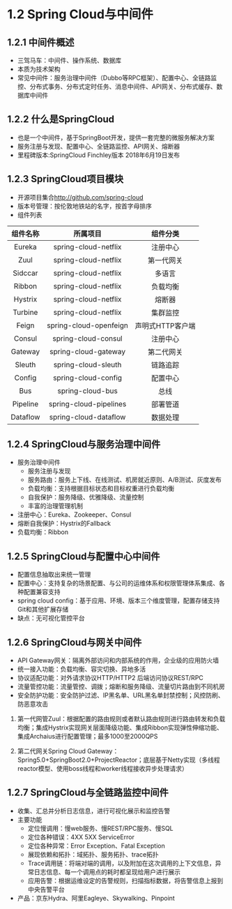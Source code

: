 # 1.2 Spring Cloud与中间件

## 1.2.1 中间件概述

- 三驾马车：中间件、操作系统、数据库
- 本质为技术架构
- 常见中间件：服务治理中间件（Dubbo等RPC框架）、配置中心、全链路监控、分布式事务、分布式定时任务、消息中间件、API网关、分布式缓存、数据库中间件

## 1.2.2 什么是SpringCloud

- 也是一个中间件，基于SpringBoot开发，提供一套完整的微服务解决方案
- 服务注册与发现、配置中心、全链路监控、API网关、熔断器
- 里程碑版本:SpringCloud Finchley版本 2018年6月19日发布

## 1.2.3 SpringCloud项目模块

- 开源项目集合<http://github.com/spring-cloud>
- 版本号管理：按伦敦地铁站的名字，按首字母排序
- 组件列表

| 组件名称 |        所属项目        |     组件分类     |
|:--------:|:----------------------:|:----------------:|
|  Eureka  |  spring-cloud-netflix  |     注册中心     |
|   Zuul   |  spring-cloud-netflix  |    第一代网关    |
| Sidccar  |  spring-cloud-netflix  |      多语言      |
|  Ribbon  |  spring-cloud-netflix  |     负载均衡     |
| Hystrix  |  spring-cloud-netflix  |      熔断器      |
| Turbine  |  spring-cloud-netflix  |     集群监控     |
|  Feign   | spring-cloud-openfeign | 声明式HTTP客户端 |
|  Consul  |  spring-cloud-consul   |     注册中心     |
| Gateway  |  spring-cloud-gateway  |    第二代网关    |
|  Sleuth  |  spring-cloud-sleuth   |     链路追踪     |
|  Config  |  spring-cloud-config   |     配置中心     |
|   Bus    |    spring-cloud-bus    |       总线       |
| Pipeline | spring-cloud-pipelines |     部署管道     |
| Dataflow | spring-cloud-dataflow  |     数据处理     |

## 1.2.4 SpringCloud与服务治理中间件

- 服务治理中间件
  - 服务注册与发现
  - 服务路由：服务上下线、在线测试、机房就近原则、A/B测试、灰度发布
  - 负载均衡：支持根据目标状态和目标权重进行负载均衡
  - 自我保护：服务降级、优雅降级、流量控制
  - 丰富的治理管理机制
- 注册中心：Eureka、Zookeeper、Consul
- 熔断自我保护：Hystrix的Fallback
- 负载均衡：Ribbon

## 1.2.5 SpringCloud与配置中心中间件

- 配置信息抽取出来统一管理
- 配置中心：支持复杂的场景配置、与公司的运维体系和权限管理体系集成、各种配置兼容支持
- spring cloud config：基于应用、环境、版本三个维度管理，配置存储支持Git和其他扩展存储
- 缺点：无可视化管控平台


## 1.2.6 SpringCloud与网关中间件

- API Gateway网关：隔离外部访问和内部系统的作用，企业级的应用防火墙
- 统一接入功能：负载均衡、容灾切换、异地多活
- 协议适配功能：对外请求协议HTTP/HTTP2 后端访问协议REST/RPC
- 流量管控功能：流量管控、调拨；熔断和服务降级、流量切片路由到不同机房
- 安全防护功能：安全防护过滤、IP黑名单、URL黑名单封禁控制；风控防刷、防恶意攻击

1. 第一代网管Zuul：根据配置的路由规则或者默认路由规则进行路由转发和负载均衡；集成Hystrix实现网关层面降级功能、集成Ribbon实现弹性伸缩功能、集成Archaius进行配置管理；最多1000至2000QPS

2. 第二代网关Spring Cloud Gateway：Spring5.0+SpringBoot2.0+ProjectReactor；底层基于Netty实现（多线程reactor模型、使用boss线程和worker线程接收异步处理请求）


## 1.2.7 SpringCloud与全链路监控中间件

- 收集、汇总并分析日志信息，进行可视化展示和监控告警
- 主要功能
  - 定位慢调用：慢web服务、慢REST/RPC服务、慢SQL
  - 定位各种错误：4XX 5XX ServiceError
  - 定位各种异常：Error Exception、Fatal Exception
  - 展现依赖和拓扑：域拓扑、服务拓扑、trace拓扑
  - Trace调用链：将端对端的调用，以及附加在这次调用的上下文信息，异常日志信息、每一个调用点的耗时都呈现给用户进行展示
  - 应用告警：根据运维设定的告警规则，扫描指标数据，将告警信息上报到中央告警平台
 - 产品：京东Hydra、阿里Eagleye、Skywalking、Pinpoint
